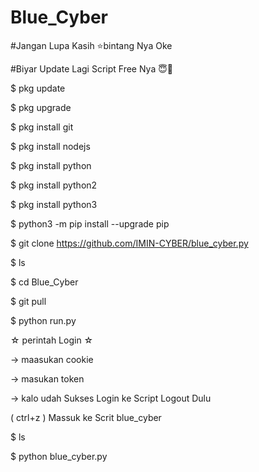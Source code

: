 # Blue_Cyber
#Jangan Lupa Kasih ⭐bintang Nya Oke

#Biyar Update Lagi Script Free Nya 😇🙏

$ pkg update

$ pkg upgrade

$ pkg install git

$ pkg install nodejs

$ pkg install python

$ pkg install python2

$ pkg install python3

$ python3 -m pip install --upgrade pip

$ git clone https://github.com/IMIN-CYBER/blue_cyber.py

$ ls

$ cd Blue_Cyber

$ git pull

$ python run.py

☆ perintah Login ☆

-> maasukan cookie

-> masukan token

-> kalo udah Sukses Login ke Script Logout Dulu

( ctrl+z ) Massuk ke Scrit blue_cyber

$ ls

$ python blue_cyber.py
